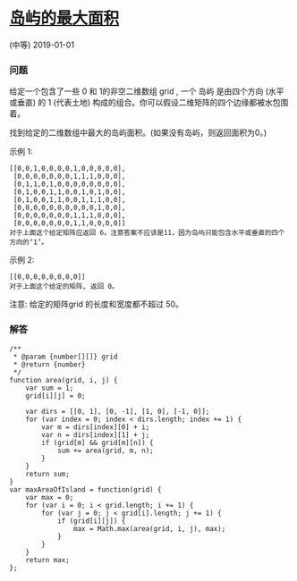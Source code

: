# [岛屿的最大面积](https://leetcode-cn.com/problems/max-area-of-island)
(中等) 2019-01-01

### 问题

给定一个包含了一些 0 和 1的非空二维数组 grid , 一个 岛屿 是由四个方向 (水平或垂直) 的 1 (代表土地) 构成的组合。你可以假设二维矩阵的四个边缘都被水包围着。

找到给定的二维数组中最大的岛屿面积。(如果没有岛屿，则返回面积为0。)

示例 1:

```
[[0,0,1,0,0,0,0,1,0,0,0,0,0],
 [0,0,0,0,0,0,0,1,1,1,0,0,0],
 [0,1,1,0,1,0,0,0,0,0,0,0,0],
 [0,1,0,0,1,1,0,0,1,0,1,0,0],
 [0,1,0,0,1,1,0,0,1,1,1,0,0],
 [0,0,0,0,0,0,0,0,0,0,1,0,0],
 [0,0,0,0,0,0,0,1,1,1,0,0,0],
 [0,0,0,0,0,0,0,1,1,0,0,0,0]]
对于上面这个给定矩阵应返回 6。注意答案不应该是11，因为岛屿只能包含水平或垂直的四个方向的‘1’。
```

示例 2:

```
[[0,0,0,0,0,0,0,0]]
对于上面这个给定的矩阵, 返回 0。
```

注意: 给定的矩阵grid 的长度和宽度都不超过 50。

### 解答

```
/**
 * @param {number[][]} grid
 * @return {number}
 */
function area(grid, i, j) {
    var sum = 1;
    grid[i][j] = 0;

    var dirs = [[0, 1], [0, -1], [1, 0], [-1, 0]];
    for (var index = 0; index < dirs.length; index += 1) {
        var m = dirs[index][0] + i;
        var n = dirs[index][1] + j;
        if (grid[m] && grid[m][n]) {
            sum += area(grid, m, n);
        }
    }
    return sum;
}
var maxAreaOfIsland = function(grid) {
    var max = 0;
    for (var i = 0; i < grid.length; i += 1) {
        for (var j = 0; j < grid[i].length; j += 1) {
            if (grid[i][j]) {
                max = Math.max(area(grid, i, j), max);
            }
        }
    }
    return max;
};
```
